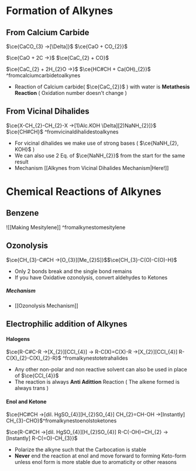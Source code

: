 # Formation of Alkynes

## From Calcium Carbide

$\ce{CaCO_{3} ->[\Delta]}$<!----> $\ce{CaO + CO_{2}}$
<!--SR:!2025-02-16,11,270-->

$\ce{CaO + 2C ->}$<!----> $\ce{CaC_{2} + CO}$
<!--SR:!2025-02-06,3,250-->

$\ce{CaC_{2} + 2H_{2}O ->}$ <!---->$\ce{HC#CH + Ca(OH)_{2}}$ ^fromcalciumcarbidetoalkynes
<!--SR:!2025-02-07,2,230-->

- Reaction of Calcium carbide( $\ce{CaC_{2}}$ ) with water is **Metathesis Reaction** ( Oxidation number doesn't change )

## From Vicinal Dihalides

$\ce{X-CH_{2}-CH_{2}-X ->[1)Alc.KOH \Delta][2)NaNH_{2}]}$<!----> $\ce{CH#CH}$ ^fromvicinaldihalidestoalkynes
<!--SR:!2025-02-06,4,270-->
- For vicinal dihalides we make use of strong bases ( $\ce{NaNH_{2}, KOH}$ ) 
- We can also use 2 Eq. of $\ce{NaNH_{2}}$ from the start for the same result
- Mechanism [[Alkynes from Vicinal Dihalides Mechanism|Here!]]


# Chemical Reactions of Alkynes

## Benzene
![[Making Mesitylene]] ^fromalkynestomesitylene


## Ozonolysis
$\ce{CH_{3}-C#CH ->[O_{3}][Me_{2}S]}$<!---->$\ce{CH_{3}-C(O)-C(O)-H}$
- Only 2 bonds break and the single bond remains
- If you have Oxidative ozonolysis, convert aldehydes to Ketones

##### Mechanism
- [[Ozonolysis Mechanism]]

## Electrophilic addition of Alkynes

#### Halogens

$\ce{R-C#C-R ->[X_{2}][CCl_{4}] -> R-C(X)=C(X)-R ->[X_{2}][CCl_{4}] R-C(X)_{2}-C(X)_{2}-R}$ ^fromalkynestotetrahalides

- Any other non-polar and non reactive solvent can also be used in place of $\ce{CCl_{4}}$ 
- The reaction is always **Anti Adittion** Reaction ( The alkene formed is always trans )

#### Enol and Ketone

$\ce{HC#CH ->[dil. HgSO_{4}][H_{2}SO_{4}] CH_{2}=CH-OH ->[Instantly] CH_{3}-CHO}$^fromalkynestoenolstoketones

$\ce{R-C#CH ->[dil. HgSO_{4}][H_{2}SO_{4}] R-C(-OH)=CH_{2} ->[Instantly] R-C(=O)-CH_{3}}$

- Polarize the alkyne such that the Carbocation is stable
- **Never** end the reaction at enol and move forward to forming Keto-form unless enol form is more stable due to aromaticity or other reasons